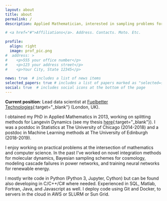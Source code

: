 ```yaml
---
layout: about
title: about
permalink: /
description: Applied Mathematician, interested in sampling problems for big data in Molecular Dynamics, Machine Learning and Bayesian Inversion.

# <a href="#">Affiliations</a>. Address. Contacts. Moto. Etc.

profile:
  align: right
  image: prof_pic.png
#  address: >
#    <p>555 your office number</p>
#    <p>123 your address street</p>
#    <p>Your City, State 12345</p>

news: true  # includes a list of news items
selected_papers: true # includes a list of papers marked as "selected={true}"
social: true  # includes social icons at the bottom of the page
---
```


__Current position__: Lead data scientist at [Fuelbetter Technologies](https://www.fuelbetter.co/){:target="\_blank"} (London, UK).

I obtained my PhD in Applied Mathematics in 2013, working on splitting methods for Langevin Dynamics (see my thesis [here](https://era.ed.ac.uk/handle/1842/8949){:target="\_blank"}). I was a postdoc in Statistics at The University of Chicago (2014-2018) and a postdoc in Machine Learning methods at The University of Edinburgh (2018-2019).

I enjoy working on practical problems at the intersection of mathematics and computer science. In the past I've worked on novel integration methods for molecular dynamics, Bayesian sampling schemes for cosmology, modeling cascade failures in power networks, and training neural networks for renewable energy.

I mostly write code in Python (Python 3, Jupyter, Cython) but can be found also developing in C/C++/C# where needed. Experienced in SQL, Matlab, Fortran, Java, and Javascript as well. I deploy code using Git and Docker, to servers in the cloud in AWS or SLURM or Sun Grid.
